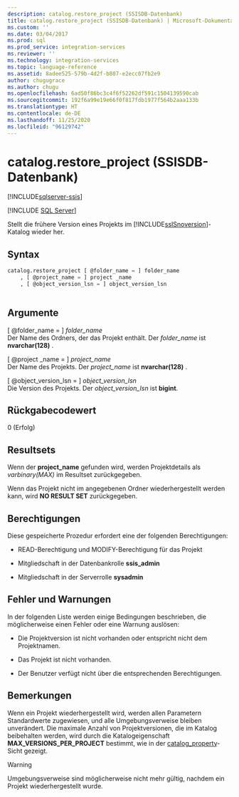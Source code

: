 ```yaml
---
description: catalog.restore_project (SSISDB-Datenbank)
title: catalog.restore_project (SSISDB-Datenbank) | Microsoft-Dokumentation
ms.custom: ''
ms.date: 03/04/2017
ms.prod: sql
ms.prod_service: integration-services
ms.reviewer: ''
ms.technology: integration-services
ms.topic: language-reference
ms.assetid: 8adee525-579b-4d2f-b807-e2ecc07fb2e9
author: chugugrace
ms.author: chugu
ms.openlocfilehash: 6ad50f86bc3c4f6f52262df591c1504139590cab
ms.sourcegitcommit: 192f6a99e19e66f0f817fdb1977f564b2aaa133b
ms.translationtype: HT
ms.contentlocale: de-DE
ms.lasthandoff: 11/25/2020
ms.locfileid: "96129742"
---
```

# <a name="catalogrestore_project-ssisdb-database"></a>catalog.restore_project (SSISDB-Datenbank)

[!INCLUDE[sqlserver-ssis](../../includes/applies-to-version/sqlserver-ssis.md)]


[!INCLUDE [SQL Server](../../includes/applies-to-version/sqlserver.md)]

  Stellt die frühere Version eines Projekts im [!INCLUDE[ssISnoversion](../../includes/ssisnoversion-md.md)]-Katalog wieder her.  
  
## <a name="syntax"></a>Syntax  
  
```sql  
catalog.restore_project [ @folder_name = ] folder_name  
    , [ @project_name = ] project _name  
    , [ @object_version_lsn = ] object_version_lsn  
  
```  
  
## <a name="arguments"></a>Argumente  
 [ @folder_name = ] *folder_name*  
 Der Name des Ordners, der das Projekt enthält. Der *folder_name* ist **nvarchar(128)** .  
  
 [ @project _name = ] *project_name*  
 Der Name des Projekts. Der *project_name* ist **nvarchar(128)** .  
  
 [ @object_version_lsn = ] *object_version_lsn*  
 Die Version des Projekts. Der *object_version_lsn* ist **bigint**.  
  
## <a name="return-code-value"></a>Rückgabecodewert  
 0 (Erfolg)  
  
## <a name="result-sets"></a>Resultsets  
 Wenn der **project_name** gefunden wird, werden Projektdetails als *varbinary(MAX)* im Resultset zurückgegeben.  
  
 Wenn das Projekt nicht im angegebenen Ordner wiederhergestellt werden kann, wird **NO RESULT SET** zurückgegeben.  
  
## <a name="permissions"></a>Berechtigungen  
 Diese gespeicherte Prozedur erfordert eine der folgenden Berechtigungen:  
  
-   READ-Berechtigung und MODIFY-Berechtigung für das Projekt  
  
-   Mitgliedschaft in der Datenbankrolle **ssis_admin**  
  
-   Mitgliedschaft in der Serverrolle **sysadmin**  
  
## <a name="errors-and-warnings"></a>Fehler und Warnungen  
 In der folgenden Liste werden einige Bedingungen beschrieben, die möglicherweise einen Fehler oder eine Warnung auslösen:  
  
-   Die Projektversion ist nicht vorhanden oder entspricht nicht dem Projektnamen.  
  
-   Das Projekt ist nicht vorhanden.  
  
-   Der Benutzer verfügt nicht über die entsprechenden Berechtigungen.  
  
## <a name="remarks"></a>Bemerkungen  
 Wenn ein Projekt wiederhergestellt wird, werden allen Parametern Standardwerte zugewiesen, und alle Umgebungsverweise bleiben unverändert. Die maximale Anzahl von Projektversionen, die im Katalog beibehalten werden, wird durch die Katalogeigenschaft **MAX_VERSIONS_PER_PROJECT** bestimmt, wie in der [catalog_property](../../integration-services/system-views/catalog-catalog-properties-ssisdb-database.md)-Sicht gezeigt.  
  
> [!WARNING]  
>  Umgebungsverweise sind möglicherweise nicht mehr gültig, nachdem ein Projekt wiederhergestellt wurde.  
  
  
